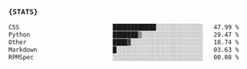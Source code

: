 ### `{STATS}` 
<!--START_SECTION:waka-->

```txt
CSS                          ████████████░░░░░░░░░░░░░   47.99 %
Python                       ███████▒░░░░░░░░░░░░░░░░░   29.47 %
Other                        ████▓░░░░░░░░░░░░░░░░░░░░   18.74 %
Markdown                     █░░░░░░░░░░░░░░░░░░░░░░░░   03.63 %
RPMSpec                      ░░░░░░░░░░░░░░░░░░░░░░░░░   00.08 %
```

<!--END_SECTION:waka-->
